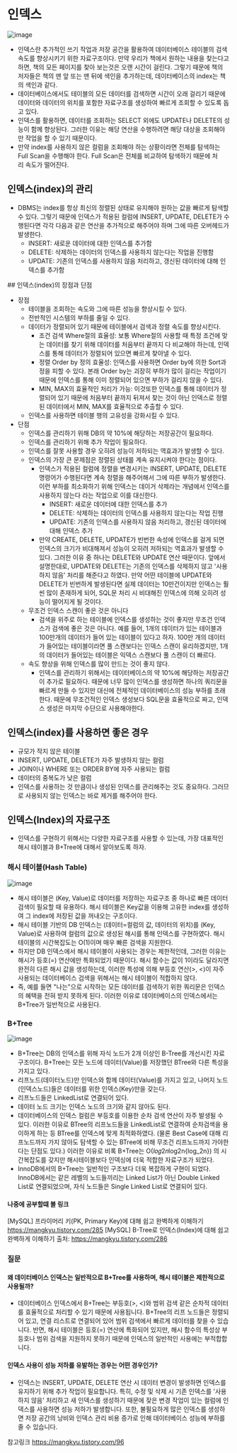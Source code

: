 # 인덱스
![image](https://github.com/user-attachments/assets/9293d031-bd62-4fea-ae61-d0ebd12e192e)
- 인덱스란 추가적인 쓰기 작업과 저장 공간을 활용하여 데이터베이스 테이블의 검색 속도를 향상시키기 위한 자료구조이다. 만약 우리가 책에서 원하는 내용을 찾는다고 하면, 책의 모든 페이지를 찾아 보는것은 오랜 시간이 걸린다. 그렇기 때문에 책의 저자들은 책의 맨 앞 또는 맨 뒤에 색인을 추가하는데, 데이터베이스의 index는 책의 색인과 같다.
- 데이터베이스에서도 테이블의 모든 데이터를 검색하면 시간이 오래 걸리기 때문에 데이터와 데이터의 위치를 포함한 자료구조를 생성하여 빠르게 조회할 수 있도록 돕고 있다.
- 인덱스를 활용하면, 데이터를 조회하는 SELECT 외에도 UPDATE나 DELETE의 성능이 함께 향상된다. 그러한 이유는 해당 연산을 수행하려면 해당 대상을 조회해야만 작업을 할 수 있기 때문이다.
- 만약 index를 사용하지 않은 컬럼을 조회해야 하는 상황이라면 전체를 탐색하는 Full Scan을 수행해야 한다. Full Scan은 전체를 비교하여 탐색하기 때문에 처리 속도가 떨어진다.

## 인덱스(index)의 관리 
- DBMS는 index를 항상 최신의 정렬된 상태로 유지해야 원하는 값을 빠르게 탐색할 수 있다. 그렇기 때문에 인덱스가 적용된 컬럼에 INSERT, UPDATE, DELETE가 수행된다면 각각 다음과 같은 연산을 추가적으로 해주어야 하며 그에 따른 오버헤드가 발생한다.
    - INSERT: 새로운 데이터에 대한 인덱스를 추가함
    -  DELETE: 삭제하는 데이터의 인덱스를 사용하지 않는다는 작업을 진행함
    - UPDATE: 기존의 인덱스를 사용하지 않음 처리하고, 갱신된 데이터에 대해 인덱스를 추가함

## 인덱스(index)의 장점과 단점 
- 장점
    - 테이블을 조회하는 속도와 그에 따른 성능을 향상시킬 수 있다.
    - 전반적인 시스템의 부하를 줄일 수 있다.
    - 데이터가 정렬되어 있기 때문에 테이블에서 검색과 정렬 속도를 향상시킨다.
        - 조건 검색 Where절의 효율성: 보통 Where절의 사용할 때 특정 조건에 맞는 데이터를 찾기 위해 데이터를 처음부터 끝까지 다 비교해야 하는데, 인덱스를 통해 데이터가 정렬되어 있으면 빠르게 찾아낼 수 있다.
        - 정렬 Order by 정의 효율성: 인덱스를 사용하면 Order by에 의한 Sort과정을 피할 수 있다. 본래 Order by는 괴장히 부하가 많이 걸리는 작업이기 때문에 인덱스를 통해 이미 정렬되어 있으면 부하가 걸리지 않을 수 있다.
        - MIN, MAX의 효율적인 처리가 가능: 이것또한 인덱스를 통해 데이터가 정렬되어 있기 때문에 처음부터 끝까지 뒤져서 찾는 것이 아닌 인덱스로 정렬된 데이터에서 MIN, MAX를 효율적으로 추출할 수 있다.
    - 인덱스를 사용하면 테이블 행의 고유성을 강화시킬 수 있다.
- 단점
    - 인덱스를 관리하기 위해 DB의 약 10%에 해당하는 저장공간이 필요하다.
    - 인덱스를 관리하기 위해 추가 작업이 필요하다.
    - 인덱스를 잘못 사용할 경우 오히려 성능이 저하되는 역효과가 발생할 수 있다.
    - 인덱스의 가장 큰 문제점은 정렬된 상태를 계속 유지시켜야 한다는 점이다.
        - 인덱스가 적용된 컬럼에 정렬을 변경시키는 INSERT, UPDATE, DELETE 명령어가 수행된다면 계속 정렬을 해주어해서 그에 따른 부하가 발생한다. 이런 부하를 최소화하기 위해 인덱스는 데이거 삭제라는 개념에서 인덱스를 사용하지 않는다 라는 작업으로 이를 대신한다.
            - INSERT: 새로운 데이터에 대한 인덱스를 추가
            - DELETE: 삭제하는 데이터의 인덱스를 사용하지 않는다는 작업 진행
            - UPDATE: 기존의 인덱스를 사용하지 않음 처리하고, 갱신된 데이터에 대해 인덱스 추가
        - 만약 CREATE, DELETE, UPDATE가 빈번한 속성에 인덱스를 걸게 되면 인덱스의 크기가 비대해져서 성능이 오히려 저하되는 역효과가 발생할 수 있다. 그러한 이유 중 하나는 DELETE와 UPDATE 연산 때문이다. 앞에서 설명한대로, UPDATE와 DELETE는 기존의 인덱스를 삭제하지 않고 '사용하지 않음' 처리를 해준다고 하였다. 만약 어떤 테이블에 UPDATE와 DELETE가 빈번하게 발생된다면 실제 데이터는 10만건이지만 인덱스는 훨씬 많이 존재하게 되어, SQL문 처리 시 비대해진 인덱스에 의해 오히려 성능이 떨어지게 될 것이다. 
    -  무조건 인덱스 스캔이 좋은 것은 아니다
        - 검색을 위주로 하는 테이블에 인덱스를 생성하는 것이 좋지만 무조건 인덱스가 검색에 좋은 것은 아니다. 예를 들어, 1개의 데이터가 있는 테이블과 100만개의 데이터가 들어 있는 테이블이 있다고 하자. 100만 개의 데이터가 들어있는 테이블이라면 풀 스캔보다는 인덱스 스캔이 유리하겠지만, 1개의 데이터가 들어있는 테이블은 익덱스 스캔보다 풀 스캔이 더 빠르다.
    -  속도 향상을 위해 인덱스를 많이 만드는 것이 좋지 않다.
        - 인덱스를 관리하기 위해서는 데이터베이스의 약 10%에 해당하는 저장공간이 추가로 필요하다. 때문에 너무 많이 인덱스를 생성하면 하나의 쿼리문을 빠르게 만들 수 있지만 대신에 전체적인 데이터베이스의 성능 부하를 초래한다. 때문에 무조건적인 인덱스 생성보다 SQL문을 효율적으로 짜고, 인덱스 생성은 마지막 수단으로 사용해야한다.

## 인덱스(index)를 사용하면 좋은 경우 
- 규모가 작지 않은 테이블
- INSERT, UPDATE, DELETE가 자주 발생하지 않는 컬럼
- JOIN이나 WHERE 또는 ORDER BY에 자주 사용되는 컬럼
- 데이터의 중복도가 낮은 컬럼
- 인덱스를 사용하는 것 만큼이나 생성된 인덱스를 관리해주는 것도 중요하다. 그러므로 사용되지 않는 인덱스는 바로 제거를 해주어야 한다. 
 
## 인덱스(Index)의 자료구조

- 인덱스를 구현하기 위해서는 다양한 자료구조를 사용할 수 있는데, 가장 대표적인 해시 테이블과 B+Tree에 대해서 알아보도록 하자.
 
### 해시 테이블(Hash Table) 
![image](https://github.com/user-attachments/assets/76605e14-8274-46ec-b125-519890fbd44b)

- 해시 테이블은 (Key, Value)로 데이터를 저장하는 자료구조 중 하나로 빠른 데이터 검색이 필요할 때 유용하다. 해시 테이블은 Key값을 이용해 고유한 index를 생성하여 그 index에 저장된 값을 꺼내오는 구조이다.
- 해시 테이블 기반의 DB 인덱스는 (데이터=컬럼의 값, 데이터의 위치)를 (Key, Value)로 사용하여 컬럼의 값으로 생성된 해시를 통해 인덱스를 구현하였다. 해시 테이블의 시간복잡도는 O(1)이며 매우 빠른 검색을 지원한다.
- 하지만 DB 인덱스에서 해시 테이블이 사용되는 경우는 제한적인데, 그러한 이유는 해시가 등호(=) 연산에만 특화되었기 때문이다. 해시 함수는 값이 1이라도 달라지면 완전히 다른 해시 값을 생성하는데, 이러한 특성에 의해 부등호 연산(>, <)이 자주 사용되는 데이터베이스 검색을 위해서는 해시 테이블이 적합하지 않다.
- 즉, 예를 들면 "나는"으로 시작하는 모든 데이터를 검색하기 위한 쿼리문은 인덱스의 혜택을 전혀 받지 못하게 된다. 이러한 이유로 데이터베이스의 인덱스에서는 B+Tree가 일반적으로 사용된다.
 
### B+Tree 
![image](https://github.com/user-attachments/assets/04efb735-9732-4b88-ad09-7529bd687be6)

- B+Tree는 DB의 인덱스를 위해 자식 노드가 2개 이상인 B-Tree를 개선시킨 자료구조이다. B+Tree는 모든 노드에 데이터(Value)를 저장했던 BTree와 다른 특성을 가지고 있다.
- 리프노드(데이터노드)만 인덱스와 함께 데이터(Value)를 가지고 있고, 나머지 노드(인덱스노드)들은 데이터를 위한 인덱스(Key)만을 갖는다.
- 리프노드들은 LinkedList로 연결되어 있다.
- 데이터 노드 크기는 인덱스 노드의 크기와 같지 않아도 된다.
- 데이터베이스의 인덱스 컬럼은 부등호를 이용한 순차 검색 연산이 자주 발생될 수 있다. 이러한 이유로 BTree의 리프노드들을 LinkedList로 연결하여 순차검색을 용이하게 하는 등 BTree를 인덱스에 맞게 최적화하였다. (물론 Best Case에 대해 리프노드까지 가지 않아도 탐색할 수 있는 BTree에 비해 무조건 리프노드까지 가야한다는 단점도 있다.)
이러한 이유로 비록 B+Tree는 O(𝑙𝑜𝑔2𝑛log2n{log_2n}) 의 시간복잡도를 갖지만 해시테이블보다 인덱싱에 더욱 적합한 자료구조가 되었다.
- InnoDB에서의 B+Tree는 일반적인 구조보다 더욱 복잡하게 구현이 되었다. InnoDB에서는 같은 레벨의 노드들끼리는 Linked List가 아닌 Double Linked List로 연결되었으며, 자식 노드들은 Single Linked List로 연결되어 있다.
 
 
#### 나중에 공부할떄 볼 링크 
[MySQL] 프라이머리 키(PK, Primary Key)에 대해 쉽고 완벽하게 이해하기
https://mangkyu.tistory.com/285
[MySQL] B-Tree로 인덱스(Index)에 대해 쉽고 완벽하게 이해하기
출처: https://mangkyu.tistory.com/286


### 질문
#### 왜 데이터베이스 인덱스는 일반적으로 B+Tree를 사용하며, 해시 테이블은 제한적으로 사용될까?
- 데이터베이스 인덱스에서 B+Tree는 부등호(>, <)와 범위 검색 같은 순차적 데이터를 효율적으로 처리할 수 있기 때문에 사용됩니다. B+Tree의 리프 노드들은 정렬되어 있고, 연결 리스트로 연결되어 있어 범위 검색에서 빠르게 데이터를 찾을 수 있습니다. 반면, 해시 테이블은 등호(=) 연산에 특화되어 있지만, 해시 함수의 특성상 부등호나 범위 검색을 지원하지 못하기 때문에 인덱스의 일반적인 사용에는 부적합합니다.

#### 인덱스 사용이 성능 저하를 유발하는 경우는 어떤 경우인가?
- 인덱스는 INSERT, UPDATE, DELETE 연산 시 데이터 변경이 발생하면 인덱스를 유지하기 위해 추가 작업이 필요합니다. 특히, 수정 및 삭제 시 기존 인덱스를 '사용하지 않음' 처리하고 새 인덱스를 생성하기 때문에 잦은 변경 작업이 있는 컬럼에 인덱스를 사용하면 성능 저하가 발생합니다. 또한, 불필요하게 많은 인덱스를 생성하면 저장 공간의 낭비와 인덱스 관리 비용 증가로 인해 데이터베이스 성능에 부하를 줄 수 있습니다.


참고링크 
https://mangkyu.tistory.com/96 